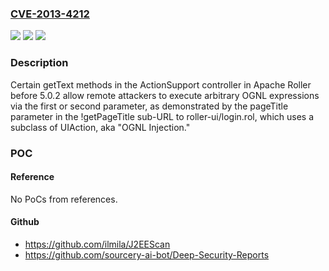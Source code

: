 ### [CVE-2013-4212](https://cve.mitre.org/cgi-bin/cvename.cgi?name=CVE-2013-4212)
![](https://img.shields.io/static/v1?label=Product&message=n%2Fa&color=blue)
![](https://img.shields.io/static/v1?label=Version&message=n%2Fa&color=blue)
![](https://img.shields.io/static/v1?label=Vulnerability&message=n%2Fa&color=brighgreen)

### Description

Certain getText methods in the ActionSupport controller in Apache Roller before 5.0.2 allow remote attackers to execute arbitrary OGNL expressions via the first or second parameter, as demonstrated by the pageTitle parameter in the !getPageTitle sub-URL to roller-ui/login.rol, which uses a subclass of UIAction, aka "OGNL Injection."

### POC

#### Reference
No PoCs from references.

#### Github
- https://github.com/ilmila/J2EEScan
- https://github.com/sourcery-ai-bot/Deep-Security-Reports

